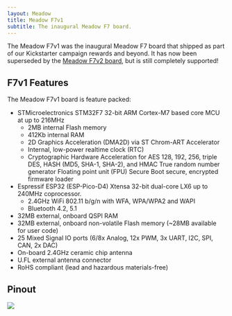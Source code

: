 ```yaml
---
layout: Meadow
title: Meadow F7v1
subtitle: The inaugural Meadow F7 board.
---
```


The Meadow F7v1 was the inaugural Meadow F7 board that shipped as part of our Kickstarter campaign rewards and beyond. It has now been superseded by the [Meadow F7v2 board](../F7v2), but is still completely supported!

## F7v1 Features

The Meadow F7v1 board is feature packed:

* STMicroelectronics STM32F7 32-bit ARM Cortex-M7 based core MCU at up to 216MHz
  * 2MB internal Flash memory
  * 412Kb internal RAM
  * 2D Graphics Acceleration (DMA2D) via ST Chrom-ART Accelerator
  * Internal, low-power realtime clock (RTC)
  * Cryptographic Hardware Acceleration for AES 128, 192, 256, triple DES, HASH (MD5, SHA-1, SHA-2), and HMAC
  True random number generator
  Floating point unit (FPU)
  Secure Boot secure, encrypted firmware loader
* Espressif ESP32 (ESP-Pico-D4) Xtensa 32-bit dual-core LX6 up to 240MHz coprocessor.
  * 2.4GHz WiFi 802.11 b/g/n with WFA, WPA/WPA2 and WAPI
  * Bluetooth 4.2, 5.1
* 32MB external, onboard QSPI RAM
* 32MB external, onboard non-volatile Flash memory (~28MB available for user code)
* 25 Mixed Signal IO ports (6/8x Analog, 12x PWM, 3x UART, I2C, SPI, CAN, 2x DAC)
* On-board 2.4GHz ceramic chip antenna
* U.FL external antenna connector
* RoHS compliant (lead and hazardous materials-free)

## Pinout

![](/Common_Files/Meadow_F7_Micro_Pinout.svg)
